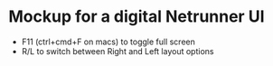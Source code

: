 # Mockup for a digital Netrunner UI

- F11 (ctrl+cmd+F on macs) to toggle full screen
- R/L to switch between Right and Left layout options

